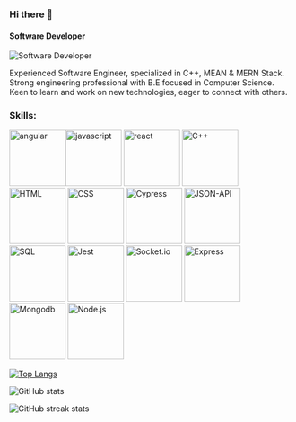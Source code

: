 ### Hi there 👋

#### Software Developer
![Software Developer](https://t3.ftcdn.net/jpg/03/18/60/62/360_F_318606217_Hk8jo2MVoI33SQOkYrfOF929J7JgIP0P.jpg)

Experienced Software Engineer, specialized in C++, MEAN & MERN Stack. Strong engineering professional with B.E focused in Computer Science. Keen to learn and work on new technologies, eager to connect with others.

### Skills:
<img src='https://miro.medium.com/v2/resize:fit:1358/1*jAwFJjRn0DYRA3fnxrR9PQ.jpeg' alt='angular' height='100'><img src='https://www.computerhope.com/jargon/j/javascript.png' alt='javascript' height='100'>
<img src='https://upload.wikimedia.org/wikipedia/commons/thumb/a/a7/React-icon.svg/1200px-React-icon.svg.png' alt='react' height='100'>
<img src='https://upload.wikimedia.org/wikipedia/commons/thumb/1/18/ISO_C%2B%2B_Logo.svg/800px-ISO_C%2B%2B_Logo.svg.png' alt='C++' height='100'>
<img src='https://play-lh.googleusercontent.com/RslBy1o2NEBYUdRjQtUqLbN-ZM2hpks1mHPMiHMrpAuLqxeBPcFSAjo65nQHbTA53YYn' alt='HTML' height='100'>
<img src='https://play-lh.googleusercontent.com/RTAZb9E639F4JBcuBRTPEk9_92I-kaKgBMw4LFxTGhdCQeqWukXh74rTngbQpBVGxqo' alt='CSS' height='100'>
<img src='https://blog.knoldus.com/wp-content/uploads/2021/05/cypress-io-logo-social-share-8fb8a1db3cdc0b289fad927694ecb415-1.png' alt='Cypress' height='100'>
<img src='https://camo.githubusercontent.com/f725b7a314d523d78005509f98c436a1fcf2883fd39cb9e5b83346f6bddb599a/687474703a2f2f6a736f6e6170692e6f72672f696d616765732f6a736f6e6170692e706e67' alt='JSON-API' height='100'>
<img src='https://static.tildacdn.com/tild6238-3035-4335-a333-306335373139/IMG_3349.jpg' alt='SQL' height='100'>
<img src='https://jestjs.io/img/opengraph.png' alt='Jest' height='100'>
<img src='https://ik.imagekit.io/ably/ghost/prod/2021/03/socket-io-logo-1.jpeg?tr=w-1728,q-50' alt='Socket.io' height='100'>
<img src='https://miro.medium.com/v2/resize:fit:1400/1*i2fRBk3GsYLeUk_Rh7AzHw.png' alt='Express' height='100'>
<img src='https://miro.medium.com/v2/resize:fit:512/1*doAg1_fMQKWFoub-6gwUiQ.png' alt='Mongodb' height='100'>
<img src='https://upload.wikimedia.org/wikipedia/commons/thumb/d/d9/Node.js_logo.svg/1200px-Node.js_logo.svg.png' alt='Node.js' height='100'>


[![Top Langs](https://github-readme-stats.vercel.app/api/top-langs/?username=ab-abhi-1303)](https://github.com/anuraghazra/github-readme-stats)

![GitHub stats](https://github-readme-stats.vercel.app/api?username=ab-abhi-1303&show_icons=true&count_private=true)  

![GitHub streak stats](https://streak-stats.demolab.com/?user=ab-abhi-1303)  

<!--
**ab-abhi-1303/ab-abhi-1303** is a ✨ _special_ ✨ repository because its `README.md` (this file) appears on your GitHub profile.

Here are some ideas to get you started:

- 🔭 I’m currently working on ...
- 🌱 I’m currently learning ...
- 👯 I’m looking to collaborate on ...
- 🤔 I’m looking for help with ...
- 💬 Ask me about ...
- 📫 How to reach me: ...
- 😄 Pronouns: ...
- ⚡ Fun fact: ...
-->
